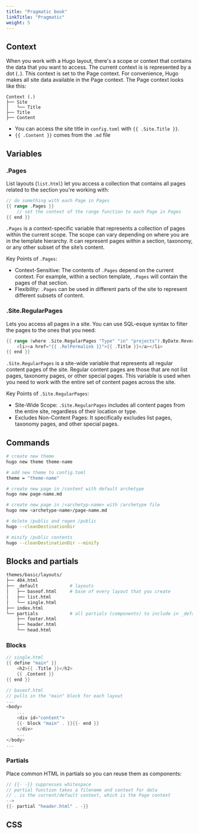 ```yaml
---
title: "Pragmatic book"
linkTitle: "Pragmatic"
weight: 5
---
```



## Context 

When you work with a Hugo layout, there's a scope or context that contains the data that you want to access. The current context is is represented by a dot (`.`). This context is set to the Page context. For convenience, Hugo makes all site data available in the Page context. The Page context looks like this:

```
Context (.)
├── Site
│   └── Title
├── Title
├── Content

```
- You can access the site title in `config.toml` with `{{ .Site.Title }}`.
- `{{ .Content }}` comes from the `.md` file

## Variables

### .Pages

List layouts (`list.html`) let you access a collection that contains all pages related to the section you're working with:

```go
// do something with each Page in Pages
{{ range .Pages }}
    // set the context of the range function to each Page in Pages
{{ end }}
```

`.Pages` is a context-specific variable that represents a collection of pages within the current scope. The scope can vary depending on where you are in the template hierarchy. It can represent pages within a section, taxonomy, or any other subset of the site’s content.

Key Points of `.Pages`:
- Context-Sensitive: The contents of `.Pages` depend on the current context. For example, within a section template, `.Pages` will contain the pages of that section.
- Flexibility: `.Pages` can be used in different parts of the site to represent different subsets of content.


### .Site.RegularPages

Lets you access all pages in a site. You can use SQL-esque syntax to filter the pages to the ones that you need:

```go
{{ range (where .Site.RegularPages "Type" "in" "projects").ByDate.Reverse }}
    <li><a href="{{ .RelPermalink }}">{{ .Title }}</a></li>
{{ end }}
```

`.Site.RegularPages` is a site-wide variable that represents all regular content pages of the site. Regular content pages are those that are not list pages, taxonomy pages, or other special pages. This variable is used when you need to work with the entire set of content pages across the site.

Key Points of `.Site.RegularPages`:
- Site-Wide Scope: `.Site.RegularPages` includes all content pages from the entire site, regardless of their location or type.
- Excludes Non-Content Pages: It specifically excludes list pages, taxonomy pages, and other special pages.

## Commands

```bash
# create new theme
hugo new theme theme-name

# add new theme to config.toml
theme = "theme-name"

# create new page in /content with default archetype
hugo new page-name.md

# create new page in /<archetyp-name> with /archetype file
hugo new <archetype-name>/page-name.md

# delete /public and regen /public
hugo --cleanDestinationDir

# minify /public contents
hugo --cleanDestinationDir --minify
```

## Blocks and partials

```bash
themes/basic/layouts/
├── 404.html            
├── _default            # layouts
│   ├── baseof.html     # base of every layout that you create
│   ├── list.html
│   └── single.html
├── index.html
└── partials            # all partials (components) to include in _default/<layout>.html
    ├── footer.html
    ├── header.html
    └── head.html

```

### Blocks

```go
// single.html
{{ define "main" }}
    <h2>{{ .Title }}</h2>
    {{ .Content }}
{{ end }}

// baseof.html
// pulls in the "main" block for each layout
...
<body>
    ...
    <div id="content">
    {{- block "main" . }}{{- end }}
    </div>
    ...
</body>
...
```
### Partials

Place common HTML in partials so you can reuse them as components:

```go
// {{- -}} suppresses whitespace
// partial function takes a filename and context for data
// . is the current/default context, which is the Page context
-->
{{- partial "header.html" . -}}
```

## CSS

